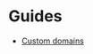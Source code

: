 # Guides

<!--
- [Share deps](/guides/shared-deps)
- [Persist data](/guides/data)
- [Work offline](/guides/offline)
 -->
- [Custom domains](/guides/custom-domains)
<!--
- [View logs](/guides/logging)
- [Author tests](/guides/testing)
- [Automate releases](/guides/releases)
- [Sync deps](/guides/deps)
- [Extend .arc](/guides/extend)
-->
